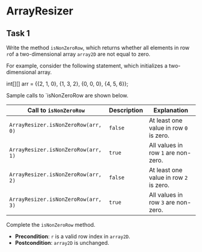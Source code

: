 # ArrayResizer

## Task 1

Write the method `isNonZeroRow`, which returns whether all elements in row `r`of a two-dimensional array `array2D` are not equal to zero.  

For example, consider the following statement, which initializes a two-dimensional array.

int[][] arr = {{2, 1, 0}, {1, 3, 2}, {0, 0, 0}, {4, 5, 6}};  

Sample calls to `isNonZeroRow are shown below.  

|     **Call to** `isNonZeroRow`      | Description |              Explanation               |
| ----------------------------------- | ----------- | -------------------------------------- |
| `ArrayResizer.isNonZeroRow(arr, 0)` |   `false`   | At least one value in row `0` is zero. |
| `ArrayResizer.isNonZeroRow(arr, 1)` |   `true`    |  All values in row `1` are non-zero.   |
| `ArrayResizer.isNonZeroRow(arr, 2)` |   `false`   | At least one value in row `2` is zero. |
| `ArrayResizer.isNonZeroRow(arr, 3)` |   `true`    |  All values in row `3` are non-zero.   |

Complete the `isNonZeroRow` method.

- **Precondition**: `r` is a valid row index in `array2D`.
- **Postcondition**: `array2D` is unchanged.